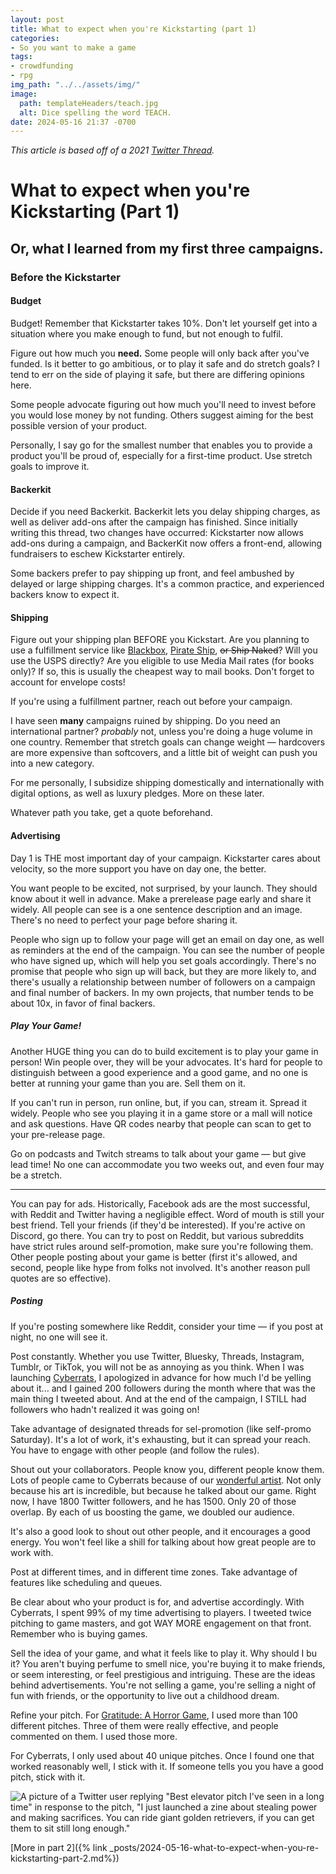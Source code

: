 ```yaml
---
layout: post
title: What to expect when you're Kickstarting (part 1)
categories:
- So you want to make a game
tags:
- crowdfunding
- rpg
img_path: "../../assets/img/"
image:
  path: templateHeaders/teach.jpg
  alt: Dice spelling the word TEACH.
date: 2024-05-16 21:37 -0700
---
```

*This article is based off of a 2021 [Twitter Thread](https://twitter.com/AlexRinehart_/status/1450903328469106688?t=bb0cdvUis8gAfiQ8mU5LbQ&s=19).*

# What to expect when you're Kickstarting (Part 1)
## Or, what I learned from my first three campaigns.

### Before the Kickstarter

#### Budget

Budget! Remember that Kickstarter takes 10%. Don't let yourself get into a situation where you make enough to fund, but not enough to fulfil.

Figure out how much you **need.** Some people will only back after you've funded. Is it better to go ambitious, or to play it safe and do stretch goals? I tend to err on the side of playing it safe, but there are differing opinions here.

Some people advocate figuring out how much you'll need to invest before you would lose money by not funding. Others suggest aiming for the best possible version of your product.

Personally, I say go for the smallest number that enables you to provide a product you'll be proud of, especially for a first-time product. Use stretch goals to improve it.

#### Backerkit

Decide if you need Backerkit. Backerkit lets you delay shipping charges, as well as deliver add-ons after the campaign has finished. Since initially writing this thread, two changes have occurred: Kickstarter now allows add-ons during a campaign, and BackerKit now offers a front-end, allowing fundraisers to eschew Kickstarter entirely.

Some backers prefer to pay shipping up front, and feel ambushed by delayed or large shipping charges. It's a common practice, and experienced backers know to expect it.

#### Shipping

Figure out your shipping plan BEFORE you Kickstart. Are you planning to use a fulfillment service like [Blackbox](https://blackbox.cool/), [Pirate Ship](https://www.pirateship.com/), ~~or Ship Naked~~? Will you use the USPS directly? Are you eligible to use Media Mail rates (for books only)? If so, this is usually the cheapest way to mail books. Don't forget to account for envelope costs!

If you're using a fulfillment partner, reach out before your campaign.

I have seen **many** campaigns ruined by shipping. Do you need an international partner? *probably* not, unless you're doing a huge volume in one country. Remember that stretch goals can change weight — hardcovers are more expensive than softcovers, and a little bit of weight can push you into a new category.

For me personally, I subsidize shipping domestically and internationally with digital options, as well as luxury pledges. More on these later.

Whatever path you take, get a quote beforehand.

#### Advertising

Day 1 is THE most important day of your campaign. Kickstarter cares about velocity, so the more support you have on day one, the better.

You want people to be excited, not surprised, by your launch. They should know about it well in advance. Make a prerelease page early and share it widely. All people can see is a one sentence description and an image. There's no need to perfect your page before sharing it.

People who sign up to follow your page will get an email on day one, as well as reminders at the end of the campaign. You can see the number of people who have signed up, which will help you set goals accordingly. There's no promise that people who sign up will back, but they are more likely to, and there's usually a relationship between number of followers on a campaign and final number of backers. In my own projects, that number tends to be about 10x, in favor of final backers.


##### Play Your Game! 

Another HUGE thing you can do to build excitement is to play your game in person! Win people over, they will be your advocates. It's hard for people to distinguish between a good experience and a good game, and no one is better at running your game than you are. Sell them on it.

If you can't run in person, run online, but, if you can, stream it. Spread it widely. People who see you playing it in a game store or a mall will notice and ask questions. Have QR codes nearby that people can scan to get to your pre-release page.

Go on podcasts and Twitch streams to talk about your game — but give lead time! No one can accommodate you two weeks out, and even four may be a stretch.

<hr>

You can pay for ads. Historically, Facebook ads are the most successful, with Reddit and Twitter having a negligible effect. Word of mouth is still your best friend. Tell your friends (if they'd be interested). If you're active on Discord, go there. You can try to post on Reddit, but various subreddits have strict rules around self-promotion, make sure you're following them. Other people posting about your game is better (first it's allowed, and second, people like hype from folks not involved. It's another reason pull quotes are so effective).

##### Posting

If you're posting somewhere like Reddit, consider your time — if you post at night, no one will see it.

Post constantly. Whether you use Twitter, Bluesky, Threads, Instagram, Tumblr, or TikTok, you will not be as annoying as you think. When I was launching [Cyberrats](https://alrine.itch.io/cyberrats), I apologized in advance for how much I'd be yelling about it... and I gained 200 followers during the month where that was the main thing I tweeted about. And at the end of the campaign, I STILL had followers who hadn't realized it was going on!

Take advantage of designated threads for sel-promotion (like self-promo Saturday). It's a lot of work, it's exhausting, but it can spread your reach. You have to engage with other people (and follow the rules). 

Shout out your collaborators. People know you, different people know them. Lots of people came to Cyberrats because of our [wonderful artist](https://twitter.com/Boog_Tweets). Not only because his art is incredible, but because he talked about our game. Right now, I have 1800 Twitter followers, and he has 1500. Only 20 of those overlap. By each of us boosting the game, we doubled our audience.

It's also a good look to shout out other people, and it encourages a good energy. You won't feel like a shill for talking about how great people are to work with.

Post at different times, and in different time zones. Take advantage of features like scheduling and queues.

Be clear about who your product is for, and advertise accordingly. With Cyberrats, I spent 99% of my time advertising to players. I tweeted twice pitching to game masters, and got WAY MORE engagement on that front. Remember who is buying games.

Sell the idea of your game, and what it feels like to play it. Why should I bu it? You aren't buying perfume to smell nice, you're buying it to make friends, or seem interesting, or feel prestigious and intriguing. These are the ideas behind advertisements. You're not selling a game, you're selling a night of fun with friends, or the opportunity to live out a childhood dream.

Refine your pitch. For [Gratitude: A Horror Game](https://alrine.itch.io/gratitude-a-horror-game), I used more than 100 different pitches. Three of them were really effective, and people commented on them. I used those more.

For Cyberrats, I only used about 40 unique pitches. Once I found one that worked reasonably well, I stick with it. If someone tells you you have a good pitch, stick with it.

![A picture of a Twitter user replying "Best elevator pitch I've seen in a long time" in response to the pitch, "I just launched a zine about stealing power and making sacrifices. You can ride giant golden retrievers, if you can get them to sit still long enough."](Pitch-Praise.png)

[More in part 2]({% link _posts/2024-05-16-what-to-expect-when-you-re-kickstarting-part-2.md%}) 
